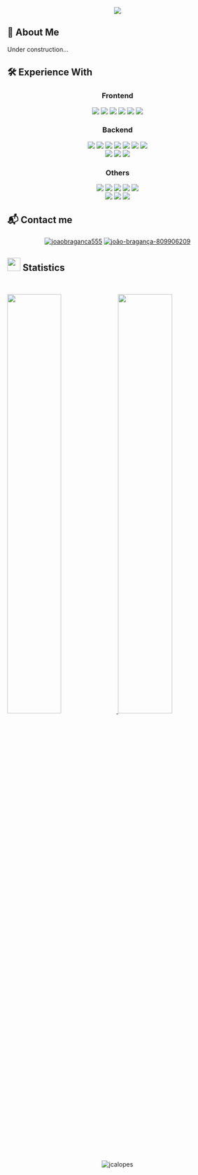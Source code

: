 <p align="center">
    <a href="https://github.com/DenverCoder1/readme-typing-svg"><img src="https://readme-typing-svg.herokuapp.com?lines=Welcome,+to+João's+profile.;I+hope+you+like+it.;Don't+hesitate+to+reach+me+out.;Let's+share+some+knowledge.;&center=true&width=500&height=50"></a>
</p>

## 👤 About Me
Under construction...

## 🛠️ Experience With 
<p>
<div align="center">
  <h3 align="center">
    Frontend
  </h3>
   <img src="https://img.shields.io/badge/React-20232A?style=for-the-badge&logo=react&logoColor=61DAFB">
  <img src="https://img.shields.io/badge/Angular-DD0031?style=for-the-badge&logo=angular&logoColor=white">
  <img src="https://img.shields.io/badge/Tailwind_CSS-38B2AC?style=for-the-badge&logo=tailwind-css&logoColor=white">
  <img src="https://img.shields.io/badge/Redux-593D88?style=for-the-badge&logo=redux&logoColor=white">
  <img src="https://img.shields.io/badge/Material--UI-0081CB?style=for-the-badge&logo=material-ui&logoColor=white">
  <img src="https://img.shields.io/badge/testing%20library-323330?style=for-the-badge&logo=testing-library&logoColor=red">
</div>
</p>
<p>
<div align="center">
  <h3 align="center">
    Backend
  </h3>
  <img src="https://img.shields.io/badge/Node.js-43853D?style=for-the-badge&logo=node.js&logoColor=white">
  <img src="https://img.shields.io/badge/Java-ED8B00?style=for-the-badge&logo=openjdk&logoColor=white">
  <img src="https://img.shields.io/badge/C-00599C?style=for-the-badge&logo=c&logoColor=white">
  <img src="https://img.shields.io/badge/C%23-239120?style=for-the-badge&logo=c-sharp&logoColor=white">	
  <img src="https://img.shields.io/badge/Python-14354C?style=for-the-badge&logo=python&logoColor=white">
  <img src="https://img.shields.io/badge/Spring-6DB33F?style=for-the-badge&logo=spring&logoColor=white">
  <img src="https://img.shields.io/badge/Scala-DC322F?style=for-the-badge&logo=scala&logoColor=white">
</div>
<div align="center">
  <img src="https://img.shields.io/badge/PostgreSQL-316192?style=for-the-badge&logo=postgresql&logoColor=white">
  <img src="https://img.shields.io/badge/MongoDB-4EA94B?style=for-the-badge&logo=mongodb&logoColor=white">
  <img src="https://img.shields.io/badge/sequelize-323330?style=for-the-badge&logo=sequelize&logoColor=blue">
  </div>
</p>

<div align="center">
  <h3 align="center">
    Others
  </h3>
  <img src="https://img.shields.io/badge/git-%23F05033.svg?style=for-the-badge&logo=git&logoColor=white">
  <img src="https://img.shields.io/badge/gitlab-%23181717.svg?style=for-the-badge&logo=gitlab&logoColor=white">	
  <img src="https://img.shields.io/badge/docker-%230db7ed.svg?style=for-the-badge&logo=docker&logoColor=white">
  <img src="https://img.shields.io/badge/github-%23121011.svg?style=for-the-badge&logo=github&logoColor=white">
  <img src="https://img.shields.io/badge/Amazon_AWS-232F3E?style=for-the-badge&logo=amazon-aws&logoColor=white">
</div>

<div align="center">
  <img src="https://img.shields.io/badge/Visual%20Studio-5C2D91.svg?style=for-the-badge&logo=visual-studio&logoColor=white">
  <img src="https://img.shields.io/badge/Visual%20Studio%20Code-0078d7.svg?style=for-the-badge&logo=visual-studio-code&logoColor=white">
  <img src="https://img.shields.io/badge/-Stackoverflow-FE7A16?style=for-the-badge&logo=stack-overflow&logoColor=white">
</div>
</p>

## 📬 Contact me

<p>
<div align="center">
  <a href="mailto:joaobraganca555@gmail.com"><img align="center" src="https://img.shields.io/badge/Gmail-D14836?style=for-the-badge&logo=gmail&logoColor=white" alt="joaobraganca555" /></a>
    <a href="https://linkedin.com/in/joão-bragança-809906209" target="blank"><img align="center" src="https://img.shields.io/badge/LinkedIn-0077B5?style=for-the-badge&logo=linkedin&logoColor=white" alt="joão-bragança-809906209" /></a>
</div>
</p>

## <img src="https://media4.giphy.com/media/MIGbtLZoVjbl0bYbAd/giphy.gif?cid=ecf05e472t2h0i8d7dcjaoau9iqtchhr899hxmpxzzgc7lyw&rid=giphy.gif" width="30"> Statistics

<br/>
<p align="left">
  <a href="https://dreadsec.me/">
    <img width="49.5%" src="https://github-readme-stats.vercel.app/api?username=joaobraganca555&show_icons=true&include_all_commits=true&theme=gruvbox&hide_border=true">	  
    <img width="49.5%" src="https://github-readme-streak-stats.herokuapp.com/?user=joaobraganca555&theme=gruvbox&hide_border=true">		  
  </a>
</p>
<br>

<p align="center"><img src="https://github-readme-stats.vercel.app/api/top-langs?username=joaobraganca555&show_icons=true&locale=en&layout=compact" alt="jcalopes" /></p>

<!---
joaobraganca555/joaobraganca555 is a ✨ special ✨ repository because its `README.md` (this file) appears on your GitHub profile.
You can click the Preview link to take a look at your changes.
--->
